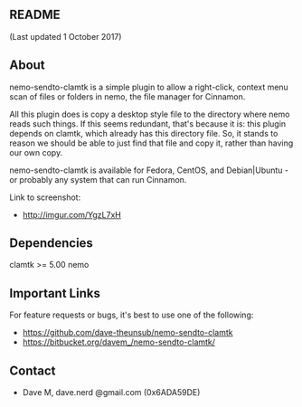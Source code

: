 README
------
(Last updated 1 October 2017)

## About

nemo-sendto-clamtk is a simple plugin to allow a right-click,
context menu scan of files or folders in nemo, the
file manager for Cinnamon.

All this plugin does is copy a desktop style file to the
directory where nemo reads such things.  If this seems redundant,
that's because it is: this plugin depends on clamtk,
which already has this directory file. So, it stands to
reason we should be able to just find that file and
copy it, rather than having our own copy.

nemo-sendto-clamtk is available for Fedora, CentOS, and
Debian|Ubuntu - or probably any system that can run Cinnamon.

Link to screenshot:
* http://imgur.com/YgzL7xH

## Dependencies

clamtk >= 5.00
nemo

## Important Links

For feature requests or bugs, it's best to use one of the following:

* https://github.com/dave-theunsub/nemo-sendto-clamtk
* https://bitbucket.org/davem_/nemo-sendto-clamtk/

## Contact

* Dave M, dave.nerd @gmail.com (0x6ADA59DE)
